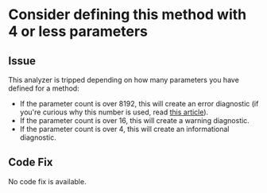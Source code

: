 # Consider defining this method with 4 or less parameters

## Issue

This analyzer is tripped depending on how many parameters you have defined for a method:

* If the parameter count is over 8192, this will create an error diagnostic (if you're curious why this number is used, read [this article](https://www.tabsoverspaces.com/233892-whats-the-maximum-number-of-arguments-for-method-in-csharp-and-in-net)).
* If the parameter count is over 16, this will create a warning diagnostic.
* If the parameter count is over 4, this will create an informational diagnostic.

## Code Fix

No code fix is available.